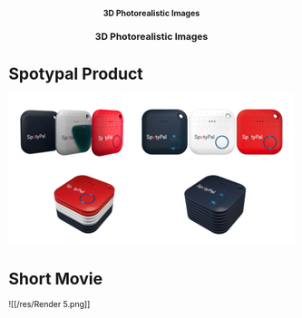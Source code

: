 <p align="center">
<strong> 3D Photorealistic Images </strong>
</p>
<h3 align="center">3D Photorealistic Images</h3>

# Spotypal Product
![Spotypal](https://github.com/Nerrors/3D-Photorealistic-Images/blob/master/res/pen_3.png)
# Short Movie
![[/res/Render 5.png]]
